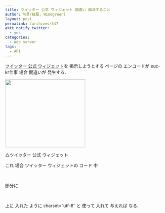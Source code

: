 ```yaml
---
title: ツイッター 公式 ウィジェット 間違い 解決すること
author: 녹풍(綠風, Windgreen)
layout: post
permalink: /archives/547
aktt_notify_twitter:
  - yes
categories:
  - Web server
tags:
  - API
---
```

<a href="https://twitter.com/about/resources/widgets/widget_profile" target="_blank" title="[https://twitter.com/about/resources/widgets/widget_profile]路 移動します." class="broken_link">ツイッター 公式 ウィジェット</a>を 掲示しようとする ページの エンコードが euc-kr仕事 場合 間違いが 発生する.

<div style="width: 269px" class="wp-caption aligncenter">
  <img src="http://dl.dropboxusercontent.com/u/15546257/blog/mytory/old-images/1/cfile23.uf.1576D4514D4BC96B14A958.png" alt="" filename="cfile23.uf.1576D4514D4BC96B14A958.png" filemime="" height="219" width="259" /><p class="wp-caption-text">
    △ツイッター 公式 ウィジェット
  </p>
</div>

これ 場合 ツイッター ウィジェットの コード 中

<script src=&#8221;http://widgets.twimg.com/j/2/widget.js&#8221;></script>&nbsp;

部分に

<script src=&#8221;http://widgets.twimg.com/j/2/widget.js&#8221; <span style="color:#E31600;font-weight: bold;">charset=&#8221;utf-8&#8243;</span>></script>&nbsp;

上に 入れた ように charset=&#8221;utf-8&#8243; と 使って 入れて 与えれば なる.